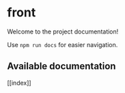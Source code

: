 # front

Welcome to the project documentation!

Use `npm run docs` for easier navigation.

## Available documentation

[[index]]
